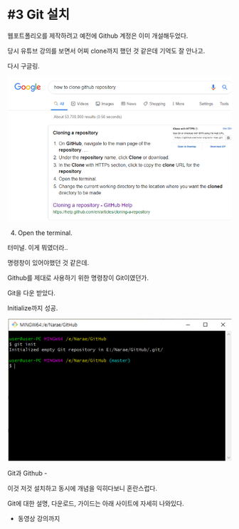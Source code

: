 # \#3 Git 설치

웹포트폴리오를 제작하려고 예전에 Github 계정은 이미 개설해두었다.

당시 유튜브 강의를 보면서 어찌 clone까지 했던 것 같은데 기억도 잘 안나고.

다시 구글링.

![](../.gitbook/assets/image%20%2820%29.png)

4. Open the terminal.

터미널. 이게 뭐였더라..

명령창이 있어야했던 것 같은데.

Github를 제대로 사용하기 위한 명령창이 Git이였던가.

Git을 다운 받았다. 

Initialize까지 성공.

![](../.gitbook/assets/image%20%2812%29.png)





Git과 Github - 

이것 저것 설치하고 동시에 개념을 익히다보니 혼란스럽다.

Git에 대한 설명, 다운로드, 가이드는 아래 사이트에 자세히 나와있다.

+ 동영상 강의까지







